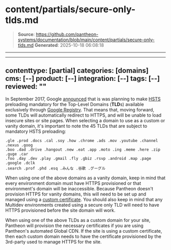 # content/partials/secure-only-tlds.md

> **Source**: https://github.com/pantheon-systems/documentation/blob/main/content/partials/secure-only-tlds.md
> **Generated**: 2025-10-18 06:08:18

---

---
contenttype: [partial]
categories: [domains]
cms: [--]
product: [--]
integration: [--]
tags: [--]
reviewed: ""
---

<Accordion title="Google Top Level Domains and HSTS" id="google-tlds" icon="wrench">

In September 2017, Google [announced](https://security.googleblog.com/2017/09/broadening-hsts-to-secure-more-of-web.html) that is was planning to make [HSTS](/pantheon-yml/#enforce-https-+-hsts) preloading mandatory for the Top-Level Domains (**TLD**s) available exclusively through [Google Registry](https://www.registry.google/#!). That means that, moving forward, some TLDs will automatically redirect to HTTPS, and will be unable to load insecure sites or site pages. When selecting a domain to use as a custom or vanity domain, it's important to note the 45 TLDs that are subject to mandatory HSTS preloading:

```none
.gle .prod .docs .cal .soy .how .chrome .ads .mov .youtube .channel .nexus .goog
.boo .dad .drive .hangout .new .eat .app .moto .ing .meme .here .zip .guge .car
.foo .day .dev .play .gmail .fly .gbiz .rsvp .android .map .page .google .dclk
.search .prof .phd .esq .みんな .谷歌 .グーグル
```

When using one of the above domains as a vanity domain, keep in mind that every environment domain must have HTTPS provisioned or that environment's domain will be inaccessible. Because Pantheon doesn't provision HTTPS for vanity domains, this will need to be set up and managed using a [custom certificate](/custom-certificates). You should also keep in mind that any Multidev environments created using a secure only TLD will need to have HTTPS provisioned before the site domain will work.

When using one of the above TLDs as a custom domain for your site, Pantheon will provision the necessary certificates if you are using Pantheon's automated Global CDN. If the site is using a custom certificate, then each custom domain needs to have the certificate provisioned by the 3rd-party used to manage HTTPS for the site.

</Accordion>
